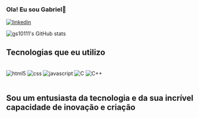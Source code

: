 
### Ola! Eu sou Gabriel🙂 
[![linkedin](https://img.shields.io/badge/LinkedIn-0077B5?style=for-the-badge&logo=linkedin&logoColor=white
)](https://www.linkedin.com/in/gabriel-silveira-090baa1a3/)


![gs10111's GitHub stats](https://github-readme-stats.vercel.app/api?username=gs10111&show_icons=true&theme=transparent)


## Tecnologias que eu utilizo

<div style= "display: inline_block"><br>
<img  align="center"alt=" html5 "src=https://img.shields.io/badge/HTML5-E34F26?style=for-the-badge&logo=html5&logoColor=white/>
<img  align="center"alt="css"src=https://img.shields.io/badge/CSS3-1572B6?style=for-the-badge&logo=css3&logoColor=white
/>
<img  align="center"alt="javascript"src=https://img.shields.io/badge/JavaScript-F7DF1E?style=for-the-badge&logo=javascript&logoColor=black
/>
<img  align="center"alt="C"src="https://img.shields.io/badge/C-00599C?style=for-the-badge&logo=c&logoColor=white"/>
<img  align="center"alt="C++"src="https://img.shields.io/badge/C%2B%2B-00599C?style=for-the-badge&logo=c%2B%2B&logoColor=white"/>

</div><br>

## Sou um entusiasta da tecnologia e da sua incrível capacidade de inovação e criação
